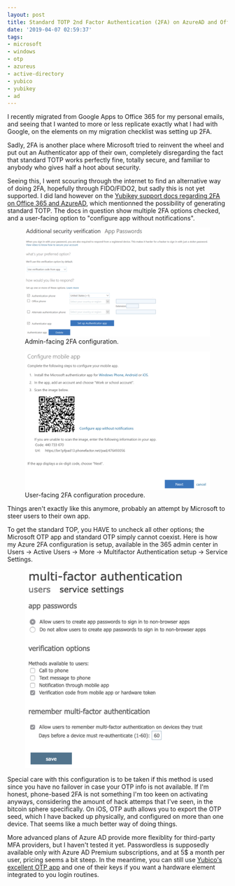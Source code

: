 ```yaml
---
layout: post
title: Standard TOTP 2nd Factor Authentication (2FA) on AzureAD and Office 365
date: '2019-04-07 02:59:37'
tags:
- microsoft
- windows
- otp
- azureus
- active-directory
- yubico
- yubikey
- ad
---
```


I recently migrated from Google Apps to Office 365 for my personal emails, and seeing that I wanted to more or less replicate exactly what I had with Google, on the elements on my migration checklist was setting up 2FA.   
  
Sadly, 2FA is another place where Microsoft tried to reinvent the wheel and put out an Authenticator app of their own, completely disregarding the fact that standard TOTP works perfectly fine, totally secure, and familiar to anybody who gives half a hoot about security. &nbsp;

Seeing this, I went scouring through the internet to find an alternative way of doing 2FA, hopefully through FIDO/FIDO2, but sadly this is not yet supported. I did land however on the [Yubikey support docs regarding 2FA on Office 365 and AzureAD](https://support.yubico.com/support/solutions/articles/15000016486-using-yubikeys-with-azure-mfa#Uploading_OATH_Tokens42gbwp), which mentionned the possibility of generating standard TOTP. The docs in question show multiple 2FA options checked, and a user-facing option to "configure app without notifications".

<figure class="kg-card kg-image-card kg-card-hascaption"><img src="/content/images/2019/04/Lf6QPMAB80FyvD2XFitRiFT7FvU4NJw4ew.png" class="kg-image"><figcaption>Admin-facing 2FA configuration.</figcaption></figure><figure class="kg-card kg-image-card kg-card-hascaption"><img src="/content/images/2019/04/O0871n5RTCnqGBDM3B5fZ1rURt0CwVY5yA-1.png" class="kg-image"><figcaption>User-facing 2FA configuration procedure. </figcaption></figure>

Things aren't exactly like this anymore, probably an attempt by Microsoft to steer users to their own app.   
  
To get the standard TOP, you HAVE to uncheck all other options; the Microsoft OTP app and standard OTP simply cannot coexist. Here is how my Azure 2FA configuration is setup, available in the 365 admin center in Users -\>&nbsp;Active Users -\> More -\> Multifactor Authentication setup -\> Service Settings.

<figure class="kg-card kg-image-card"><img src="/content/images/2019/04/Screen-Shot-2019-04-06-at-10.23.32-PM.png" class="kg-image"></figure>

Special care with this configuration is to be taken if this method is used since you have no failover in case your OTP info is not available. If I'm honest, phone-based 2FA is not something I'm too keen on activating anyways, considering the amount of hack attemps that I've seen, in the bitcoin sphere specifically. On iOS, OTP auth allows you to export the OTP seed, which I have backed up physically, and configured on more than one device. That seems like a much better way of doing things.

More advanced plans of Azure AD provide more flexiblity for third-party MFA providers, but I haven't tested it yet. Passwordless is supposedly available only with Azure AD Premium subscriptions, and at 5$ a month per user, pricing seems a bit steep. In the meantime, you can still use [Yubico's excellent OTP app](https://www.yubico.com/products/services-software/download/yubico-authenticator/) and one of their keys if you want a hardware element integrated to you login routines.

